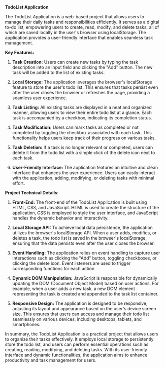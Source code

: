 **TodoList Application**

The TodoList Application is a web-based project that allows users to manage their daily tasks and responsibilities efficiently. It serves as a digital to-do list, empowering users to create, read, modify, and delete tasks, all of which are saved locally in the user's browser using localStorage. The application provides a user-friendly interface that enables seamless task management.

**Key Features:**

1. **Task Creation:** Users can create new tasks by typing the task description into an input field and clicking the "Add" button. The new task will be added to the list of existing tasks.

2. **Local Storage:** The application leverages the browser's localStorage feature to store the user's todo list. This ensures that tasks persist even after the user closes the browser or refreshes the page, providing a seamless user experience.

3. **Task Listing:** All existing tasks are displayed in a neat and organized manner, allowing users to view their entire todo list at a glance. Each task is accompanied by a checkbox, indicating its completion status.

4. **Task Modification:** Users can mark tasks as completed or not completed by toggling the checkbox associated with each task. This functionality helps users keep track of their progress on various tasks.

5. **Task Deletion:** If a task is no longer relevant or completed, users can delete it from the todo list with a simple click of the delete icon next to each task.

6. **User-Friendly Interface:** The application features an intuitive and clean interface that enhances the user experience. Users can easily interact with the application, adding, modifying, or deleting tasks with minimal effort.

**Project Technical Details:**

1. **Front-End:** The front-end of the TodoList Application is built using HTML, CSS, and JavaScript. HTML is used to create the structure of the application, CSS is employed to style the user interface, and JavaScript handles the dynamic behavior and interactivity.

2. **Local Storage API:** To achieve local data persistence, the application utilizes the browser's localStorage API. When a user adds, modifies, or deletes a task, the todo list is saved in the browser's localStorage, ensuring that the data persists even after the user closes the browser.

3. **Event Handling:** The application relies on event handling to capture user interactions such as clicking the "Add" button, toggling checkboxes, or clicking the delete icon. Event listeners are used to trigger corresponding functions for each action.

4. **Dynamic DOM Manipulation:** JavaScript is responsible for dynamically updating the DOM (Document Object Model) based on user actions. For example, when a user adds a new task, a new DOM element representing the task is created and appended to the task list container.

5. **Responsive Design:** The application is designed to be responsive, adjusting its layout and appearance based on the user's device screen size. This ensures that users can access and manage their todo list seamlessly on various devices, including desktops, tablets, and smartphones.

In summary, the TodoList Application is a practical project that allows users to organize their tasks effectively. It employs local storage to persistently store the todo list, and users can perform essential operations such as creating, reading, modifying, and deleting tasks. With its user-friendly interface and dynamic functionalities, the application aims to enhance productivity and task management for users.
